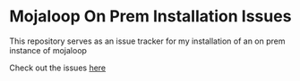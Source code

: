 # Mojaloop On Prem Installation Issues 

This repository serves as an issue tracker for my installation of an on prem instance of mojaloop

Check out the issues [here](https://github.com/elijah0kello/ml-issues/issues)
